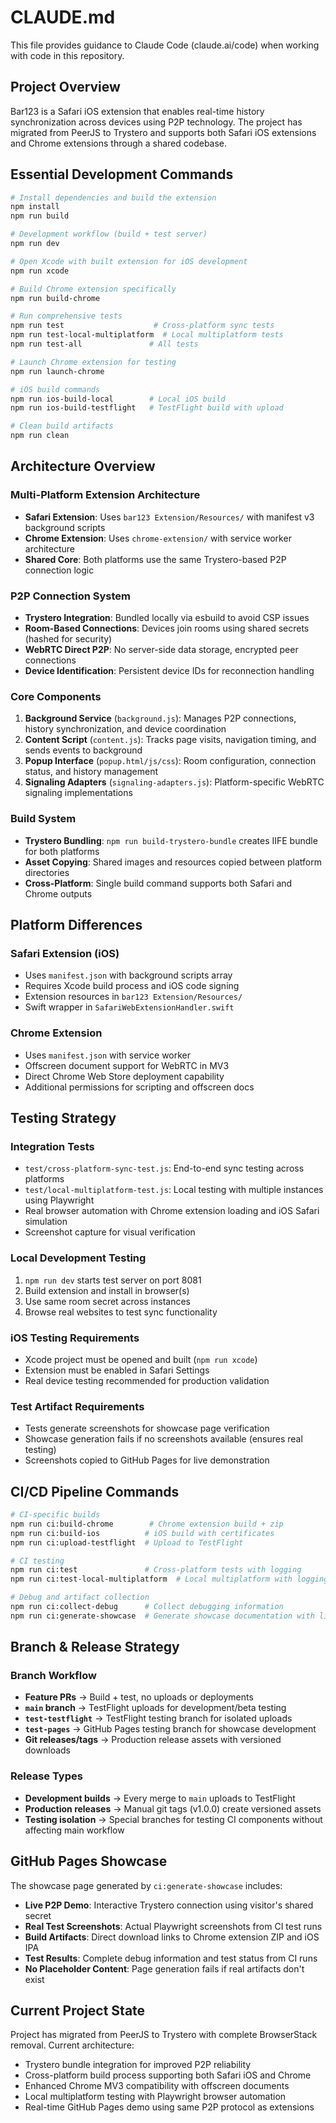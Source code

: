 # CLAUDE.md

This file provides guidance to Claude Code (claude.ai/code) when working with code in this repository.

## Project Overview

Bar123 is a Safari iOS extension that enables real-time history synchronization across devices using P2P technology. The project has migrated from PeerJS to Trystero and supports both Safari iOS extensions and Chrome extensions through a shared codebase.

## Essential Development Commands

```bash
# Install dependencies and build the extension
npm install
npm run build

# Development workflow (build + test server)
npm run dev

# Open Xcode with built extension for iOS development  
npm run xcode

# Build Chrome extension specifically
npm run build-chrome

# Run comprehensive tests
npm run test                    # Cross-platform sync tests
npm run test-local-multiplatform  # Local multiplatform tests
npm run test-all               # All tests

# Launch Chrome extension for testing
npm run launch-chrome

# iOS build commands
npm run ios-build-local        # Local iOS build
npm run ios-build-testflight   # TestFlight build with upload

# Clean build artifacts
npm run clean
```

## Architecture Overview

### Multi-Platform Extension Architecture
- **Safari Extension**: Uses `bar123 Extension/Resources/` with manifest v3 background scripts
- **Chrome Extension**: Uses `chrome-extension/` with service worker architecture
- **Shared Core**: Both platforms use the same Trystero-based P2P connection logic

### P2P Connection System
- **Trystero Integration**: Bundled locally via esbuild to avoid CSP issues
- **Room-Based Connections**: Devices join rooms using shared secrets (hashed for security)
- **WebRTC Direct P2P**: No server-side data storage, encrypted peer connections
- **Device Identification**: Persistent device IDs for reconnection handling

### Core Components
1. **Background Service** (`background.js`): Manages P2P connections, history synchronization, and device coordination
2. **Content Script** (`content.js`): Tracks page visits, navigation timing, and sends events to background
3. **Popup Interface** (`popup.html/js/css`): Room configuration, connection status, and history management
4. **Signaling Adapters** (`signaling-adapters.js`): Platform-specific WebRTC signaling implementations

### Build System
- **Trystero Bundling**: `npm run build-trystero-bundle` creates IIFE bundle for both platforms
- **Asset Copying**: Shared images and resources copied between platform directories
- **Cross-Platform**: Single build command supports both Safari and Chrome outputs

## Platform Differences

### Safari Extension (iOS)
- Uses `manifest.json` with background scripts array
- Requires Xcode build process and iOS code signing
- Extension resources in `bar123 Extension/Resources/`
- Swift wrapper in `SafariWebExtensionHandler.swift`

### Chrome Extension
- Uses `manifest.json` with service worker
- Offscreen document support for WebRTC in MV3
- Direct Chrome Web Store deployment capability
- Additional permissions for scripting and offscreen docs

## Testing Strategy

### Integration Tests
- `test/cross-platform-sync-test.js`: End-to-end sync testing across platforms
- `test/local-multiplatform-test.js`: Local testing with multiple instances using Playwright
- Real browser automation with Chrome extension loading and iOS Safari simulation
- Screenshot capture for visual verification

### Local Development Testing
1. `npm run dev` starts test server on port 8081
2. Build extension and install in browser(s)
3. Use same room secret across instances
4. Browse real websites to test sync functionality

### iOS Testing Requirements
- Xcode project must be opened and built (`npm run xcode`)
- Extension must be enabled in Safari Settings
- Real device testing recommended for production validation

### Test Artifact Requirements
- Tests generate screenshots for showcase page verification
- Showcase generation fails if no screenshots available (ensures real testing)
- Screenshots copied to GitHub Pages for live demonstration

## CI/CD Pipeline Commands

```bash
# CI-specific builds
npm run ci:build-chrome        # Chrome extension build + zip
npm run ci:build-ios          # iOS build with certificates
npm run ci:upload-testflight  # Upload to TestFlight

# CI testing
npm run ci:test               # Cross-platform tests with logging
npm run ci:test-local-multiplatform  # Local multiplatform with logging

# Debug and artifact collection
npm run ci:collect-debug      # Collect debugging information
npm run ci:generate-showcase  # Generate showcase documentation with live P2P demo
```

## Branch & Release Strategy

### Branch Workflow
- **Feature PRs** → Build + test, no uploads or deployments
- **`main` branch** → TestFlight uploads for development/beta testing
- **`test-testflight`** → TestFlight testing branch for isolated uploads
- **`test-pages`** → GitHub Pages testing branch for showcase development
- **Git releases/tags** → Production release assets with versioned downloads

### Release Types
- **Development builds** → Every merge to `main` uploads to TestFlight
- **Production releases** → Manual git tags (v1.0.0) create versioned assets
- **Testing isolation** → Special branches for testing CI components without affecting main workflow

## GitHub Pages Showcase

The showcase page generated by `ci:generate-showcase` includes:
- **Live P2P Demo**: Interactive Trystero connection using visitor's shared secret
- **Real Test Screenshots**: Actual Playwright screenshots from CI test runs
- **Build Artifacts**: Direct download links to Chrome extension ZIP and iOS IPA
- **Test Results**: Complete debug information and test status from CI runs
- **No Placeholder Content**: Page generation fails if real artifacts don't exist

## Current Project State

Project has migrated from PeerJS to Trystero with complete BrowserStack removal. Current architecture:
- Trystero bundle integration for improved P2P reliability
- Cross-platform build process supporting both Safari iOS and Chrome
- Enhanced Chrome MV3 compatibility with offscreen documents  
- Local multiplatform testing with Playwright browser automation
- Real-time GitHub Pages demo using same P2P protocol as extensions